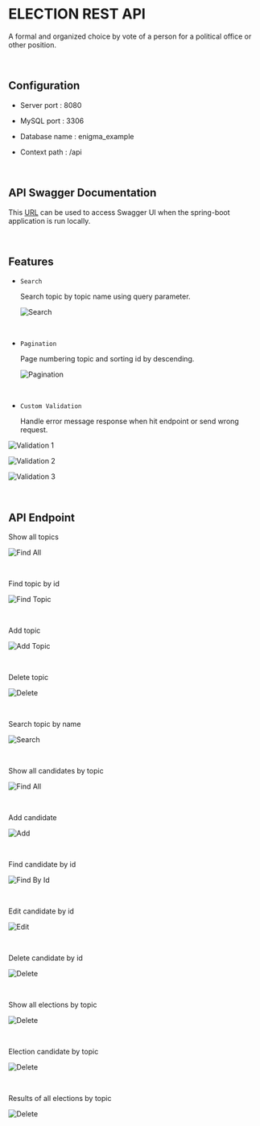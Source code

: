 # ELECTION REST API

A formal and organized choice by vote of a person for a political office or other position.

<br>

## Configuration

- Server port        : 8080

- MySQL port     : 3306

- Database name : enigma_example

- Context path     : /api

  <br>

## API Swagger Documentation

This [URL](http://localhost:8080/api/documentation) can be used to access Swagger UI when the spring-boot application is run locally.

<br>

## Features

- `Search`

  Search topic by topic name using query parameter.

  ![Search](images/feature/search.png)

  <br>

- `Pagination`

  Page numbering topic and sorting id by descending.

  ![Pagination](images/feature/pagination.png)

  <br>

- `Custom Validation`

  Handle error message response when hit endpoint or send wrong request.

![Validation 1](images/feature/validation1.png)

![Validation 2](images/feature/validation2.png)

![Validation 3](images/feature/validation3.png)

<br>



## API Endpoint

Show all topics

![Find All](images/topic/findAll.png)

<br>

Find topic by id

![Find Topic](images/topic/findById.png)

<br>

Add topic

![Add Topic](images/topic/add.png)

<br>

Delete topic

![Delete](images/topic/delete.png)

<br>

Search topic by name

![Search](images/topic/search.png)

<br>

Show all candidates by topic

![Find All](images/candidate/findAll.png)

<br>

Add candidate

![Add](images/candidate/add.png)

<br>

Find candidate by id

![Find By Id](images/candidate/findById.png)

<br>

Edit candidate by id

![Edit](images/candidate/edit.png)

<br>

Delete candidate by id

![Delete](images/candidate/delete.png)

<br>

Show all elections by topic

![Delete](images/election/findAll.png)

<br>

Election candidate by topic

![Delete](images/election/add.png)

<br>

Results of all elections by topic 

![Delete](images/election/result.png)